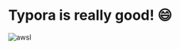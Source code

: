 # Typora is really good! :smile:

![awsl](https://user-images.githubusercontent.com/59530895/112301891-637d2280-8cd5-11eb-85dd-037a27ae9da3.gif)

